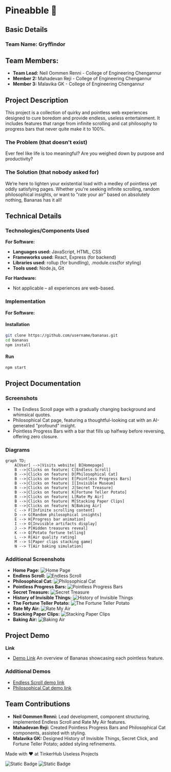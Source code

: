 # Pineabble 🎯

## Basic Details

### Team Name: Gryffindor

## Team Members:
- **Team Lead:** Neil Oommen Renni - College of Engineering Chengannur
- **Member 2:** Mahadevan Reji - College of Engineering Chengannur
- **Member 3:** Malavika GK - College of Engineering Chengannur

## Project Description

This project is a collection of quirky and pointless web experiences designed to cure boredom and provide endless, useless entertainment. It includes features that range from infinite scrolling and cat philosophy to progress bars that never quite make it to 100%.

### The Problem (that doesn't exist)

Ever feel like life is too meaningful? Are you weighed down by purpose and productivity?

### The Solution (that nobody asked for)

We’re here to lighten your existential load with a medley of pointless yet oddly satisfying pages. Whether you're seeking infinite scrolling, random philosophical insights, or want to "rate your air" based on absolutely nothing, Bananas has it all!

## Technical Details

### Technologies/Components Used

**For Software:**
- **Languages used:** JavaScript, HTML, CSS
- **Frameworks used:** React, Express (for backend)
- **Libraries used:** rollup (for bundling), .module.css(for styling)
- **Tools used:** Node.js, Git

**For Hardware:**
- Not applicable – all experiences are web-based.

### Implementation

**For Software:**

#### Installation

```bash
git clone https://github.com/username/bananas.git
cd bananas
npm install
```

#### Run

```bash
npm start
```

## Project Documentation

### Screenshots

- The Endless Scroll page with a gradually changing background and whimsical quotes.
- Philosophical Cat page, featuring a thoughtful-looking cat with an AI-generated "profound" insight.
- Pointless Progress Bars with a bar that fills up halfway before reversing, offering zero closure.

### Diagrams
```mermaid
graph TD;
    A[User] -->|Visits website| B[Homepage]
    B -->|Clicks on feature| C[Endless Scroll]
    B -->|Clicks on feature| D[Philosophical Cat]
    B -->|Clicks on feature| E[Pointless Progress Bars]
    B -->|Clicks on feature| I[Invisible Museum]
    B -->|Clicks on feature| J[Secret Treasure]
    B -->|Clicks on feature| K[Fortune Teller Potato]
    B -->|Clicks on feature| L[Rate My Air]
    B -->|Clicks on feature| M[Stacking Paper Clips]
    B -->|Clicks on feature| N[Baking Air]
    C --> F[Infinite scrolling content]
    D --> G[Random philosophical insights]
    E --> H[Progress bar animation]
    I --> O[Invisible artifacts display]
    J --> P[Hidden treasures reveal]
    K --> Q[Potato fortune telling]
    L --> R[Air quality rating]
    M --> S[Paper clips stacking game]
    N --> T[Air baking simulation]
```

### Additional Screenshots

- **Home Page:** ![Home Page](screenShots/home.png)
- **Endless Scroll:** ![Endless Scroll](screenShots/endless.png)
- **Philosophical Cat:** ![Philosophical Cat](screenShots/philocat.png)
- **Pointless Progress Bars:** ![Pointless Progress Bars](screenShots/pointlessProg.png)
- **Secret Treasure:** ![Secret Treasure](screenShots/secretTre.png)
- **History of Invisible Things:** ![History of Invisible Things](screenShots/invi.png)
- **The Fortune Teller Potato:** ![The Fortune Teller Potato](screenShots/potato.png)
- **Rate My Air:** ![Rate My Air](screenShots/rateAir.png)
- **Stacking Paper Clips:** ![Stacking Paper Clips](screenShots/clips.png)
- **Baking Air:** ![Baking Air](screenShots/bake.png)

## Project Demo

**Link**
- [Demo Link](https://kichu12348.github.io/baananaa) An overview of Bananas showcasing each pointless feature.

### Additional Demos

- [Endless Scroll demo link](#)
- [Philosophical Cat demo link](#)

## Team Contributions

- **Neil Oommen Renni:** Lead development, component structuring, implemented Endless Scroll and Rate My Air features.
- **Mahadevan Reji:** Created Pointless Progress Bars and Philosophical Cat components, assisted with styling.
- **Malavika GK:** Designed History of Invisible Things, Secret Click, and Fortune Teller Potato; added styling refinements.

Made with ❤️ at TinkerHub Useless Projects

![Static Badge](https://img.shields.io/badge/TinkerHub-24?color=%23000000&link=https%3A%2F%2Fwww.tinkerhub.org%2F)
![Static Badge](https://img.shields.io/badge/UselessProject--24-24?link=https%3A%2F%2Fwww.tinkerhub.org%2Fevents%2FQ2Q1TQKX6Q%2FUseless%2520Projects)

